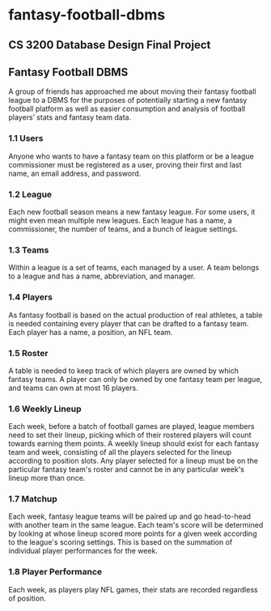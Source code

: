 # fantasy-football-dbms
## CS 3200 Database Design Final Project
## Fantasy Football DBMS
A group of friends has approached me about moving their fantasy football league to a DBMS for the purposes of potentially starting a new fantasy football platform as well as easier consumption and analysis of football players’ stats and fantasy team data.

### 1.1 Users
Anyone who wants to have a fantasy team on this platform or be a league commissioner must be registered as a user, proving their first and last name, an email address, and password.

### 1.2 League
Each new football season means a new fantasy league. For some users, it might even mean multiple new leagues. Each league has a name, a commissioner, the number of teams, and a bunch of league settings.

### 1.3 Teams
Within a league is a set of teams, each managed by a user. A team belongs to a league and has a name, abbreviation, and manager.

### 1.4 Players
As fantasy football is based on the actual production of real athletes, a table is needed containing every player that can be drafted to a fantasy team. Each player has a name, a position, an NFL team.

### 1.5 Roster
A table is needed to keep track of which players are owned by which fantasy teams. A player can only be owned by one fantasy team per league, and teams can own at most 16 players.

### 1.6 Weekly Lineup
Each week, before a batch of football games are played, league members need to set their lineup, picking which of their rostered players will count towards earning them points. A weekly lineup should exist for each fantasy team and week, consisting of all the players selected for the lineup according to position slots. Any player selected for a lineup must be on the particular fantasy team's roster and cannot be in any particular week's lineup more than once.

### 1.7 Matchup
Each week, fantasy league teams will be paired up and go head-to-head with another team in the same league. Each team's score will be determined by looking at whose lineup scored more points for a given week according to the league's scoring settings. This is based on the summation of individual player performances for the week.

### 1.8 Player Performance
Each week, as players play NFL games, their stats are recorded regardless of position. 
